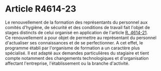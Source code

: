 # Article R4614-23

  
Le renouvellement de la formation des représentants du personnel aux comités d'hygiène, de sécurité et des conditions de travail fait l'objet de stages distincts de celui organisé en application de l'article [R. 4614-21][1].   
Ce renouvellement a pour objet de permettre au représentant du personnel d'actualiser ses connaissances et de se perfectionner. A cet effet, le programme établi par l'organisme de formation a un caractère plus spécialisé. Il est adapté aux demandes particulières du stagiaire et tient compte notamment des changements technologiques et d'organisation affectant l'entreprise, l'établissement ou la branche d'activité.

 [1]: /affichCodeArticle.do?cidTexte=LEGITEXT000006072050&idArticle=LEGIARTI000018492659&dateTexte=&categorieLien=cid